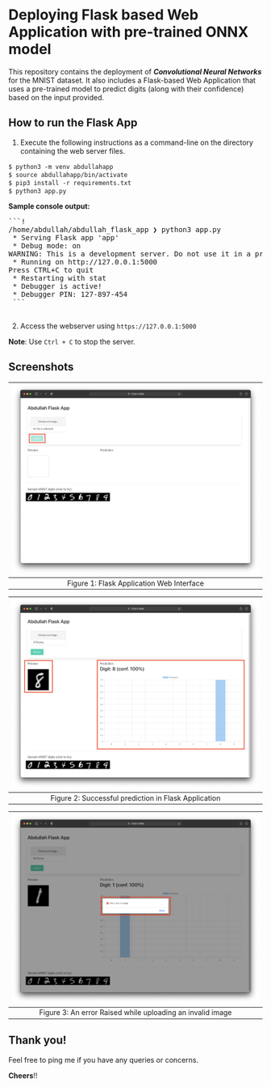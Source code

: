 
# Deploying Flask based Web Application with pre-trained ONNX model

This repository contains the deployment of ***Convolutional Neural Networks*** for the MNIST dataset. It also includes a Flask-based Web Application that uses a pre-trained model to predict digits (along with their confidence) based on the input provided.

## How to run the Flask App

1. Execute the following instructions as a command-line on the directory containing the web server files.

```!SHELL
$ python3 -m venv abdullahapp
$ source abdullahapp/bin/activate
$ pip3 install -r requirements.txt
$ python3 app.py
```

**Sample console output:**

<pre>
```!
/home/abdullah/abdullah_flask_app ❯ python3 app.py                                               abdullahapp  22:18:33
 * Serving Flask app 'app'
 * Debug mode: on
WARNING: This is a development server. Do not use it in a production deployment. Use a production WSGI server instead.
 * Running on http://127.0.0.1:5000
Press CTRL+C to quit
 * Restarting with stat
 * Debugger is active!
 * Debugger PIN: 127-897-454
 ```
 </pre>
 
 2. Access the webserver using `https://127.0.0.1:5000`


**Note**: Use `Ctrl + C` to stop the server.


## Screenshots

| ![figure1](./figures/figure1.png) |
| -------- | 
| <center> Figure 1: Flask Application Web Interface </center> | 

| ![figure2](./figures/figure2.png) |
| -------- | 
| <center> Figure 2: Successful prediction in Flask Application </center> |

| ![figure3](./figures/figure3.png) |
| -------- | 
| <center> Figure 3: An error Raised while uploading an invalid image </center> | 


## Thank you!

Feel free to ping me if you have any queries or concerns.

**Cheers**!!
